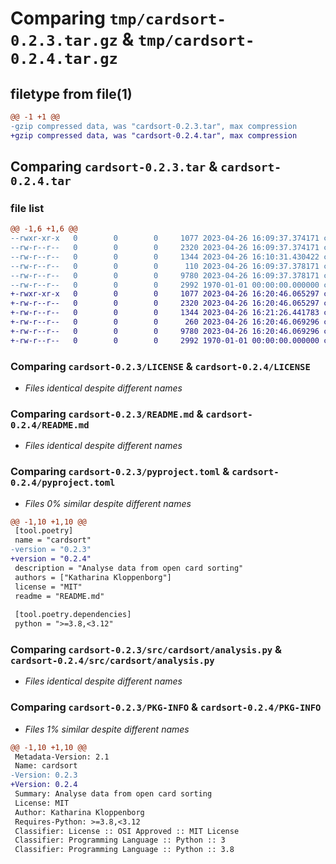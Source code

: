 # Comparing `tmp/cardsort-0.2.3.tar.gz` & `tmp/cardsort-0.2.4.tar.gz`

## filetype from file(1)

```diff
@@ -1 +1 @@
-gzip compressed data, was "cardsort-0.2.3.tar", max compression
+gzip compressed data, was "cardsort-0.2.4.tar", max compression
```

## Comparing `cardsort-0.2.3.tar` & `cardsort-0.2.4.tar`

### file list

```diff
@@ -1,6 +1,6 @@
--rwxr-xr-x   0        0        0     1077 2023-04-26 16:09:37.374171 cardsort-0.2.3/LICENSE
--rw-r--r--   0        0        0     2320 2023-04-26 16:09:37.374171 cardsort-0.2.3/README.md
--rw-r--r--   0        0        0     1344 2023-04-26 16:10:31.430422 cardsort-0.2.3/pyproject.toml
--rw-r--r--   0        0        0      110 2023-04-26 16:09:37.378171 cardsort-0.2.3/src/cardsort/__init__.py
--rw-r--r--   0        0        0     9780 2023-04-26 16:09:37.378171 cardsort-0.2.3/src/cardsort/analysis.py
--rw-r--r--   0        0        0     2992 1970-01-01 00:00:00.000000 cardsort-0.2.3/PKG-INFO
+-rwxr-xr-x   0        0        0     1077 2023-04-26 16:20:46.065297 cardsort-0.2.4/LICENSE
+-rw-r--r--   0        0        0     2320 2023-04-26 16:20:46.065297 cardsort-0.2.4/README.md
+-rw-r--r--   0        0        0     1344 2023-04-26 16:21:26.441783 cardsort-0.2.4/pyproject.toml
+-rw-r--r--   0        0        0      260 2023-04-26 16:20:46.069296 cardsort-0.2.4/src/cardsort/__init__.py
+-rw-r--r--   0        0        0     9780 2023-04-26 16:20:46.069296 cardsort-0.2.4/src/cardsort/analysis.py
+-rw-r--r--   0        0        0     2992 1970-01-01 00:00:00.000000 cardsort-0.2.4/PKG-INFO
```

### Comparing `cardsort-0.2.3/LICENSE` & `cardsort-0.2.4/LICENSE`

 * *Files identical despite different names*

### Comparing `cardsort-0.2.3/README.md` & `cardsort-0.2.4/README.md`

 * *Files identical despite different names*

### Comparing `cardsort-0.2.3/pyproject.toml` & `cardsort-0.2.4/pyproject.toml`

 * *Files 0% similar despite different names*

```diff
@@ -1,10 +1,10 @@
 [tool.poetry]
 name = "cardsort"
-version = "0.2.3"
+version = "0.2.4"
 description = "Analyse data from open card sorting"
 authors = ["Katharina Kloppenborg"]
 license = "MIT"
 readme = "README.md"
 
 [tool.poetry.dependencies]
 python = ">=3.8,<3.12"
```

### Comparing `cardsort-0.2.3/src/cardsort/analysis.py` & `cardsort-0.2.4/src/cardsort/analysis.py`

 * *Files identical despite different names*

### Comparing `cardsort-0.2.3/PKG-INFO` & `cardsort-0.2.4/PKG-INFO`

 * *Files 1% similar despite different names*

```diff
@@ -1,10 +1,10 @@
 Metadata-Version: 2.1
 Name: cardsort
-Version: 0.2.3
+Version: 0.2.4
 Summary: Analyse data from open card sorting
 License: MIT
 Author: Katharina Kloppenborg
 Requires-Python: >=3.8,<3.12
 Classifier: License :: OSI Approved :: MIT License
 Classifier: Programming Language :: Python :: 3
 Classifier: Programming Language :: Python :: 3.8
```

